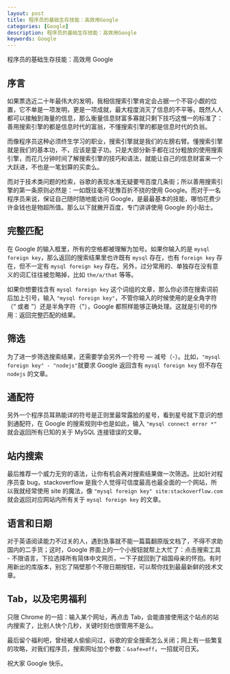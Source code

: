 ```yaml
---
layout: post
title: 程序员的基础生存技能：高效用Google
categories: [Google]
description: 程序员的基础生存技能：高效用Google
keywords: Google
---
```


程序员的基础生存技能：高效用 Google

## 序言

如果票选近二十年最伟大的发明，我相信搜索引擎肯定会占据一个不容小觑的位置，它不单是一项发明，更是一项成就，最大程度消灭了信息的不平等。既然人人都可以接触到海量的信息，那么衡量信息财富多寡就只剩下技巧这惟一的标准了：善用搜索引擎的都是信息时代的富翁，不懂搜索引擎的都是信息时代的负翁。

而像程序员这种必须终生学习的职业，搜索引擎就是我们的左膀右臂。懂搜索引擎就是我们的基本功，不，应该是童子功。只是大部分新手都在过分粗放的使用搜索引擎，而花几分钟时间了解搜索引擎的技巧和语法，就能让自己的信息财富来一个大跃进，不也是一笔划算的买卖么。

而对于技术类问题的检索，谷歌的表现水准无疑要甩百度几条街；所以善用搜索引擎的第一条原则必然是：一如既往毫不犹豫百折不挠的使用 Google。而对于一名程序员来说，保证自己随时随地能访问 Google，是最最基本的技能，哪怕花费少许金钱也是物超所值。那么以下就撇开百度，专门讲讲使用 Google 的小贴士。

##  完整匹配

在 Google 的输入框里，所有的空格都被理解为加号。如果你输入的是 `mysql foreign key`，那么返回的搜索结果里也许既有 `mysql` 存在，也有 `foreign key` 存在，但不一定有 `mysql foreign key` 存在。另外，过分常用的、单独存在没有意义的词汇往往被忽略掉，比如 `the/a/that` 等等。

如果你想要找含有 `mysql foreign key` 这个词组的文章，那么你必须在搜索词前后加上引号，输入 `"mysql foreign key"`，不管你输入的时候使用的是全角字符（“ 或者 ”）还是半角字符（"），Google 都照样能够正确处理。这就是引号的作用：返回完整匹配的结果。

## 筛选

为了进一步筛选搜索结果，还需要学会另外一个符号 — 减号（-）。比如，`"mysql foreign key" - "nodejs"`就要求 Google 返回含有 `mysql foreign key` 但不存在 `nodejs` 的文章。

## 通配符

另外一个程序员耳熟能详的符号是正则里最常露脸的星号，看到星号就下意识的想到通配符，在 Google 的搜索规则中也是如此，输入 `"mysql connect error *"` 就会返回所有已知的关于 MySQL 连接错误的文章。

## 站内搜索

最后推荐一个威力无穷的语法，让你有机会再对搜索结果做一次筛选。比如针对程序员查 bug，stackoverflow 是我个人觉得可信度最高也最全面的一个网站，所以我就经常使用 site 的魔法，像 `"mysql foreign key" site:stackoverflow.com` 就会返回对应网站内所有关于 `mysql foreign key` 的文章。

## 语言和日期

对于英语阅读能力不过关的人，遇到急事就不能一篇篇翻原版文档了，不得不求助国内的二手货；这时，Google 界面上的一个小按钮就帮上大忙了：点击搜索工具 - 不限语言，下拉选择所有简体中文网页，一下子就回到了祖国母亲的怀抱。有时用新出的库版本，别忘了隔壁那个不限日期按钮，可以帮你找到最最新鲜的技术文章。

## Tab，以及宅男福利

只限 Chrome 的一招：输入某个网址，再点击 Tab，会能直接使用这个站点的站内搜索了，比别人快个几秒，关键时刻也很管用不是么。

最后留个福利吧，曾经被人偷偷问过，谷歌的安全搜索怎么关闭；网上有一些繁复的攻略，对我们程序员，搜索网址加个参数：`&safe=off`，一招就可日天。

祝大家 Google 快乐。

